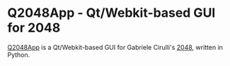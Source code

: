 # Q2048App - Qt/Webkit-based GUI for 2048

[Q2048App](https://github.com/malte70/Q2048App) is a Qt/Webkit-based GUI for
Gabriele Cirulli's [2048](https://github.com/gabrielecirulli/2048/), written in
Python.
